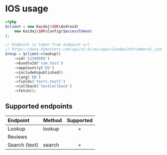 # IOS usage

```php  
<?php
$client = new Kaidoj\SDK\Android(
    new Kaidoj\SDK\Config($accessToken)
);

// Endpoint is taken from endpoint url
// https://data.42matters.com/api/v2.0/ios/apps/{endpointFromHere}.json
$resp = $client->lookup()
    ->id('12340589')
    ->bundleId('com.test')
    ->appCountry('US')
    ->includeUnpublished()
    ->lang('EN')
    ->fields('test1,test2')
    ->callback('testCallback')
    ->fetch();

```

## Supported endpoints

| Endpoint | Method | Supported  |
| :---     | :---  | :---: | 
| Lookup   | lookup | +    |
| Reviews  |  |     |
| Search (text) | search | +   |
